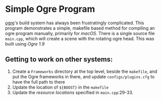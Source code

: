 # Simple Ogre Program
[ogre](ogre3d.org)'s build system has always been frustratingly complicated. 
This program demonstrates a simple, makefile based method for compiling an ogre program manually, primarily for *macOS*.
There is a single source file `main.cpp`, which will create a scene with the rotating ogre head.
This was built using *Ogre 1.9*

## Getting to work on other systems:
1) Create a `Frameworks` directory at the top level, beside the `makefile`, and put the Ogre frameworks in there, and update `configs/plugins.cfg` to have the full path to there
2) Update the location of `${BOOST}` in the `makefile`
3) Update the *resource locations* specified in `main.cpp`:29-33.
